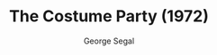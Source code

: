 ---
title: "The Costume Party (1972)"
subtitle: "George Segal"
displayImg: "img/covers/The Costume Party, 1972, George Segal.jpg"
customForwardUrl: ""
---